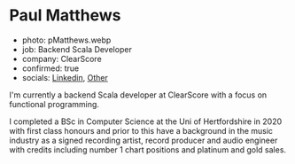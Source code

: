 # Paul Matthews

- photo: pMatthews.webp
- job: Backend Scala Developer
- company: ClearScore
- confirmed: true
- socials: [Linkedin](https://www.linkedin.com/in/matthews-paul), [Other](https://en.wikipedia.org/wiki/Paul_Matthews_(musician))

I'm currently a backend Scala developer at ClearScore with a focus on functional programming.

I completed a BSc in Computer Science at the Uni of Hertfordshire in 2020 with first class honours and prior to this have a background in the music industry as a signed recording artist, record producer and audio engineer with credits including number 1 chart positions and platinum and gold sales.
